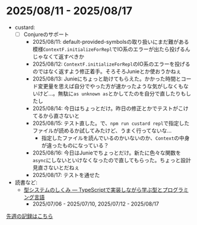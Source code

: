 # 2025/08/11 - 2025/08/17

- custard:
    - [ ] Conjureのサポート
        - 2025/08/11: default-provided-symbolsの取り扱いにまだ難がある模様`ContextF.initializeForRepl`でIO系のエラーが出たら投げるんじゃなくて返すべきか
        - 2025/08/12: `ContextF.initializeForRepl`のIO系のエラーを投げるのではなく返すよう修正着手。そろそろJunieとか使おうかねぇ
        - 2025/08/13: Junieにちょっと助けてもらえた。かかった時間とコード変更量を思えば自分でやった方が速かったような気がしなくもないけど...。無駄に`as unknown as`とかしてたのを自分で直したりもしたし
        - 2025/08/14: 今日はちょっとだけ。昨日の修正とかでテストがこけてるから直さないと
        - 2025/08/15: テスト直した。で、`npm run custard repl`で指定したファイルが読めるか試してみたけど、うまく行ってないな...
            - 指定したファイルを読んでいるのかいないのか、`Context`の中身が違ったものになっている？
        - 2025/08/16: 今日はJunieでちょっとだけ。新たに色々な関数を`async`にしないといけなくなったので直してもらった。ちょっと設計見直さないとだねぇ
        - 2025/08/17: テストを通せた
- 読書など:
    - [型システムのしくみ ― TypeScriptで実装しながら学ぶ型とプログラミング言語](https://www.lambdanote.com/products/type-systems)
        - 2025/07/06 - 2025/07/10, 2025/07/12 - 2025/08/17

[先週の記録はこちら](https://github.com/igrep/daily-commits/blob/9519718157a8b0a5ec417c5ff94ced3239720a76/yesterday.md)
